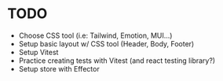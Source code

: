 # TODO

- Choose CSS tool (i.e: Tailwind, Emotion, MUI...)
- Setup basic layout w/ CSS tool (Header, Body, Footer)
- Setup Vitest
- Practice creating tests with Vitest (and react testing library?) 
- Setup store with Effector
